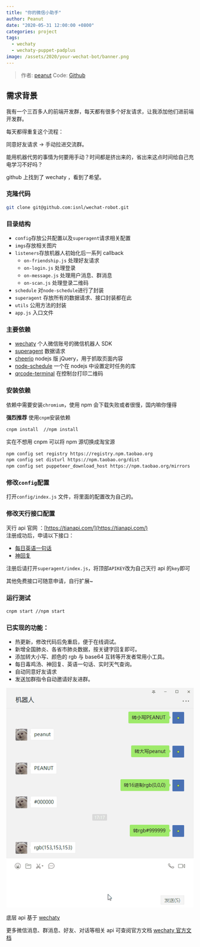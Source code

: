 ```yaml
---
title: "你的微信小助手"
author: Peanut
date: "2020-05-31 12:00:00 +0800"
categories: project
tags:
  - wechaty
  - wechaty-puppet-padplus
image: /assets/2020/your-wechat-bot/banner.png
---
```


> 作者: [peanut](https://github.com/isnl/)
> Code: [Github](https://github.com/isnl/wechat-robot)

## 需求背景

我有一个三百多人的前端开发群，每天都有很多个好友请求，让我添加他们进前端开发群。

每天都得重复这个流程：

同意好友请求 -> 手动拉进交流群。

能用机器代劳的事情为何要用手动？时间都是挤出来的，省出来这点时间给自己充电学习不好吗？

github 上找到了 wechaty ，看到了希望。

<!--more-->

### 克隆代码

```bash
git clone git@github.com:isnl/wechat-robot.git
```

### 目录结构

- `config`存放公共配置以及`superagent`请求相关配置
- `imgs`存放相关图片
- `listeners`存放机器人初始化后一系列 callback
  - `on-friendship.js` 处理好友请求
  - `on-login.js` 处理登录
  - `on-message.js` 处理用户消息、群消息
  - `on-scan.js` 处理登录二维码
- `schedule` 对`node-schedule`进行了封装
- `superagent` 存放所有的数据请求、接口封装都在此
- `utils` 公用方法的封装
- `app.js` 入口文件

### 主要依赖

- [wechaty](https://github.com/wechaty/wechaty) 个人微信账号的微信机器人 SDK
- [superagent](https://github.com/visionmedia/superagent) 数据请求
- [cheerio](https://github.com/cheeriojs/cheerio) nodejs 版 jQuery，用于抓取页面内容
- [node-schedule](https://github.com/node-schedule/node-schedule) 一个在 nodejs 中设置定时任务的库
- [qrcode-terminal](https://github.com/gtanner/qrcode-terminal) 在控制台打印二维码

### 安装依赖

依赖中需要安装`chromium`，使用 npm 会下载失败或者很慢，国内嘛你懂得

**强烈推荐** 使用`cnpm`安装依赖

```bash
cnpm install  //npm install
```

实在不想用 cnpm 可以将 npm 源切换成淘宝源

```bash
npm config set registry https://registry.npm.taobao.org
npm config set disturl https://npm.taobao.org/dist
npm config set puppeteer_download_host https://npm.taobao.org/mirrors
```

### 修改`config`配置

打开`config/index.js` 文件，将里面的配置改为自己的。

### 修改天行接口配置

天行 api 官网 ：[https://tianapi.com/](https://tianapi.com/)  
注册成功后，申请以下接口：

- [每日英语一句话](https://www.tianapi.com/apiview/62)
- [神回复](https://www.tianapi.com/apiview/39)

注册后请打开`superagent/index.js`，将顶部`APIKEY`改为自己天行 api 的`key`即可

其他免费接口可随意申请，自行扩展~

### 运行测试

```bash
cnpm start //npm start
```

### 已实现的功能：

- 热更新，修改代码后免重启，便于在线调试。
- 新增全国肺炎、各省市肺炎数据，按关键字回复即可。
- 添加转大小写、颜色的 rgb 与 base64 互转等开发者常用小工具。
- 每日毒鸡汤、神回复、英语一句话、实时天气查询。
- 自动同意好友请求
- 发送加群指令自动邀请好友进群。

![演示图片](/assets/2020/your-wechat-bot/demo.gif)

底层 api 基于 [wechaty](https://github.com/wechaty/wechaty)

更多微信消息、群消息、好友、对话等相关 api 可查阅官方文档 [wechaty 官方文档](https://github.com/wechaty/wechaty/blob/master/docs/index.md)
